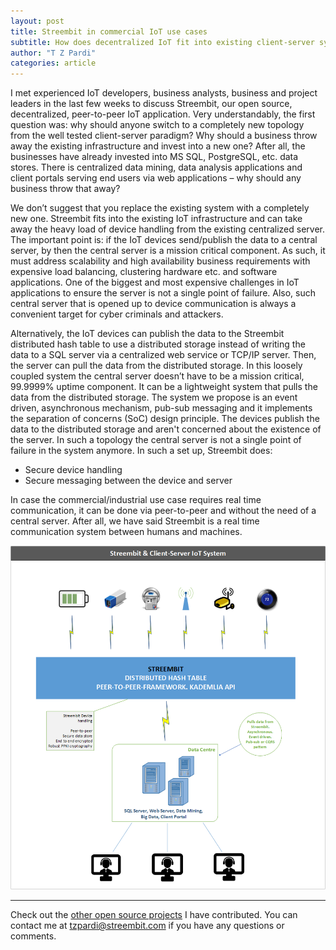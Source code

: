 ```yaml
---
layout: post
title: Streembit in commercial IoT use cases
subtitle: How does decentralized IoT fit into existing client-server systems?
author: "T Z Pardi"
categories: article
---
```


I met experienced IoT developers, business analysts, business and project leaders in the last few weeks to discuss Streembit, our open source, decentralized, peer-to-peer IoT application. Very understandably, the first question was: why should anyone switch to a completely new topology from the well tested client-server paradigm? Why should a business throw away the existing infrastructure and invest into a new one? After all, the businesses have already invested into MS SQL, PostgreSQL, etc. data stores. There is centralized data mining, data analysis applications and client portals serving end users via web applications – why should any business throw that away?

We don’t suggest that you replace the existing system with a completely new one. Streembit fits into the existing IoT infrastructure and can take away the heavy load of device handling from the existing centralized server. The important point is: if the IoT devices send/publish the data to a central server, by then the central server is a mission critical component. As such, it must address scalability and high availability business requirements with expensive load balancing, clustering hardware etc. and software applications. One of the biggest and most expensive challenges in IoT applications to ensure the server is not a single point of failure. Also, such central server that is opened up to device communication is always a convenient target for cyber criminals and attackers.

Alternatively, the IoT devices can publish the data to the Streembit distributed hash table to use a distributed storage instead of writing the data to a SQL server via a centralized web service or TCP/IP server. Then, the server can pull the data from the distributed storage. In this loosely coupled system the central server doesn’t have to be a mission critical, 99.9999% uptime component. It can be a lightweight system that pulls the data from the distributed storage. The system we propose is an event driven, asynchronous mechanism, pub-sub messaging and it implements the separation of concerns (SoC) design principle. The devices publish the data to the distributed storage and aren't concerned about the existence of the server. In such a topology the central server is not a single point of failure in the system anymore.
In such a set up, Streembit does:  
- Secure device handling  
- Secure messaging between the device and server

In case the commercial/industrial use case requires real time communication, it can be done via peer-to-peer and without the need of a central server. After all, we have said Streembit is a real time communication system between humans and machines.


![Streembit Pub-Sub IoT](../img/streembit_pubsub.png)


-------

Check out the [other open source projects](https://github.com/zsoltpardi) I have contributed. You can contact me at tzpardi@streembit.com if you have any questions or comments.
